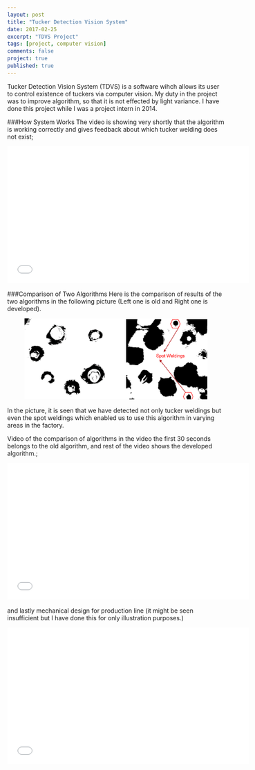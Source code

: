 ```yaml
---
layout: post
title: "Tucker Detection Vision System"
date: 2017-02-25
excerpt: "TDVS Project"
tags: [project, computer vision]
comments: false
project: true
published: true
---
```


Tucker Detection Vision System (TDVS) is a software wihch allows its user to control existence of tuckers via computer vision.
My duty in the project was to improve algorithm, so that it is not effected by light variance. I have done this project while I was a project intern in 2014. 

###How System Works
The video is showing very shortly that the algorithm is working correctly and gives feedback about which tucker welding does not exist;

<iframe width="560" height="315" src="//www.youtube.com/embed/nZLrhh7FkDo" frameborder="0"> </iframe>

###Comparison of Two Algorithms
Here is the comparison of results of the two algorithms in the following picture (Left one is old and Right one is developed).

<figure>
	<a href="https://github.com/alidemir1/alidemir1.github.io/blob/master/assets/img/newandOldAlgo.png"> <img src="https://github.com/alidemir1/alidemir1.github.io/blob/master/assets/img/newandOldAlgo.png"></a>
</figure>


In the picture, it is seen that we have detected not only tucker weldings but even the spot weldings which enabled us to use this
algorithm in varying areas in the factory.

Video of the comparison of algorithms in the video the first 30 seconds belongs to the old algorithm, and rest of the video shows the developed algorithm.;

<iframe width="560" height="315" src="//www.youtube.com/embed/T4SRq-gHZdc" frameborder="0"> </iframe>

and lastly mechanical design for production line (it might be seen insufficient but I have done this for only illustration purposes.)

<iframe width="560" height="315" src="//www.youtube.com/embed/CBQVwKhIuFA" frameborder="0"> </iframe>





